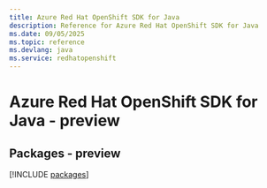 ```yaml
---
title: Azure Red Hat OpenShift SDK for Java
description: Reference for Azure Red Hat OpenShift SDK for Java
ms.date: 09/05/2025
ms.topic: reference
ms.devlang: java
ms.service: redhatopenshift
---
```

# Azure Red Hat OpenShift SDK for Java - preview
## Packages - preview
[!INCLUDE [packages](red-hat-openshift-index.md)]